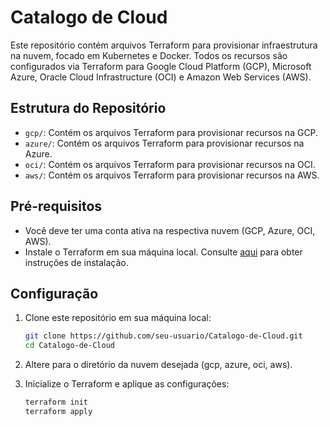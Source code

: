 # Catalogo de Cloud
Este repositório contém arquivos Terraform para provisionar infraestrutura na nuvem, focado em Kubernetes e Docker. 
Todos os recursos são configurados via Terraform para Google Cloud Platform (GCP), Microsoft Azure, Oracle Cloud Infrastructure (OCI) e Amazon Web Services (AWS).

## Estrutura do Repositório

- `gcp/`: Contém os arquivos Terraform para provisionar recursos na GCP.
- `azure/`: Contém os arquivos Terraform para provisionar recursos na Azure.
- `oci/`: Contém os arquivos Terraform para provisionar recursos na OCI.
- `aws/`: Contém os arquivos Terraform para provisionar recursos na AWS.

## Pré-requisitos

- Você deve ter uma conta ativa na respectiva nuvem (GCP, Azure, OCI, AWS).
- Instale o Terraform em sua máquina local. Consulte [aqui](https://learn.hashicorp.com/tutorials/terraform/install-cli) para obter instruções de instalação.

## Configuração

1. Clone este repositório em sua máquina local:

   ```bash
   git clone https://github.com/seu-usuario/Catalogo-de-Cloud.git
   cd Catalogo-de-Cloud
2. Altere para o diretório da nuvem desejada (gcp, azure, oci, aws).

3. Inicialize o Terraform e aplique as configurações:
   ```bash
   terraform init
   terraform apply

